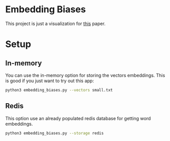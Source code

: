 # Embedding Biases

This project is just a visualization for [this](http://opus.bath.ac.uk/55288/4/CaliskanEtAl_authors_full.pdf) paper.

# Setup

## In-memory
You can use the in-memory option for storing the vectors embeddings. This is good if you just want to try out this app:

```sh
python3 embedding_biases.py --vectors small.txt
```

## Redis
This option use an already populated redis database for getting word embeddings.

```sh
python3 embedding_biases.py --storage redis
```